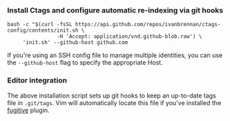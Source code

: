 ### Install Ctags and configure automatic re-indexing via git hooks

``` Shell
bash -c "$(curl -fsSL https://api.github.com/repos/ivanbrennan/ctags-config/contents/init.sh \
                -H 'Accept: application/vnd.github-blob.raw') \
     'init.sh' --github-host github.com
```
If you're using an SSH config file to manage multiple identities, you can use the `--github-host` flag to specify the appropriate Host.

### Editor integration

The above installation script sets up git hooks to keep an up-to-date tags file in `.git/tags`. Vim will automatically locate this file if you've installed the [fugitive](https://github.com/tpope/vim-fugitive) plugin.
